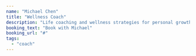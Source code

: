 ```yaml
---
name: "Michael Chen"
title: "Wellness Coach"
description: "Life coaching and wellness strategies for personal growth and spiritual development."
booking_text: "Book with Michael"
booking_url: "#"
tags:
  - "coach"
---
```

